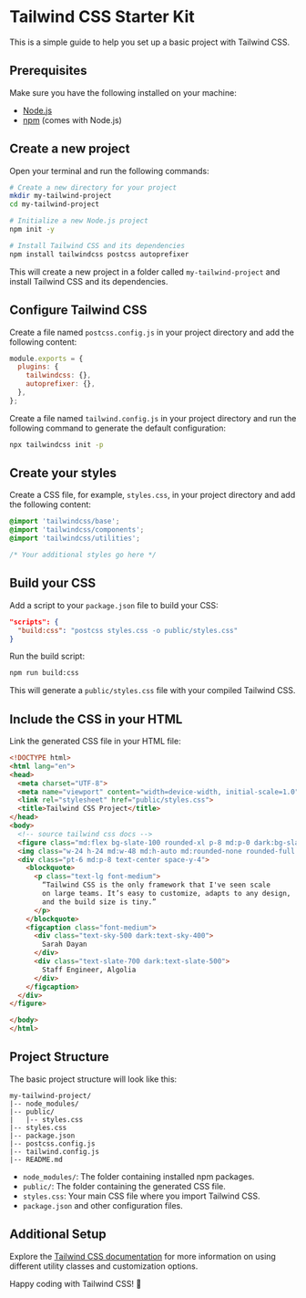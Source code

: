# Tailwind CSS Starter Kit

This is a simple guide to help you set up a basic project with Tailwind CSS.

## Prerequisites

Make sure you have the following installed on your machine:

- [Node.js](https://nodejs.org/)
- [npm](https://www.npmjs.com/) (comes with Node.js)

## Create a new project

Open your terminal and run the following commands:

```bash
# Create a new directory for your project
mkdir my-tailwind-project
cd my-tailwind-project

# Initialize a new Node.js project
npm init -y

# Install Tailwind CSS and its dependencies
npm install tailwindcss postcss autoprefixer
```

This will create a new project in a folder called `my-tailwind-project` and install Tailwind CSS and its dependencies.

## Configure Tailwind CSS

Create a file named `postcss.config.js` in your project directory and add the following content:

```javascript
module.exports = {
  plugins: {
    tailwindcss: {},
    autoprefixer: {},
  },
};
```

Create a file named `tailwind.config.js` in your project directory and run the following command to generate the default configuration:

```bash
npx tailwindcss init -p
```

## Create your styles

Create a CSS file, for example, `styles.css`, in your project directory and add the following content:

```css
@import 'tailwindcss/base';
@import 'tailwindcss/components';
@import 'tailwindcss/utilities';

/* Your additional styles go here */
```

## Build your CSS

Add a script to your `package.json` file to build your CSS:

```json
"scripts": {
  "build:css": "postcss styles.css -o public/styles.css"
}
```

Run the build script:

```bash
npm run build:css
```

This will generate a `public/styles.css` file with your compiled Tailwind CSS.

## Include the CSS in your HTML

Link the generated CSS file in your HTML file:

```html
<!DOCTYPE html>
<html lang="en">
<head>
  <meta charset="UTF-8">
  <meta name="viewport" content="width=device-width, initial-scale=1.0">
  <link rel="stylesheet" href="public/styles.css">
  <title>Tailwind CSS Project</title>
</head>
<body>
  <!-- source tailwind css docs -->
  <figure class="md:flex bg-slate-100 rounded-xl p-8 md:p-0 dark:bg-slate-800">
  <img class="w-24 h-24 md:w-48 md:h-auto md:rounded-none rounded-full mx-auto" src="/sarah-dayan.jpg" alt="" width="384" height="512">
  <div class="pt-6 md:p-8 text-center space-y-4">
    <blockquote>
      <p class="text-lg font-medium">
        “Tailwind CSS is the only framework that I've seen scale
        on large teams. It’s easy to customize, adapts to any design,
        and the build size is tiny.”
      </p>
    </blockquote>
    <figcaption class="font-medium">
      <div class="text-sky-500 dark:text-sky-400">
        Sarah Dayan
      </div>
      <div class="text-slate-700 dark:text-slate-500">
        Staff Engineer, Algolia
      </div>
    </figcaption>
  </div>
</figure>

</body>
</html>
```

## Project Structure

The basic project structure will look like this:

```
my-tailwind-project/
|-- node_modules/
|-- public/
|   |-- styles.css
|-- styles.css
|-- package.json
|-- postcss.config.js
|-- tailwind.config.js
|-- README.md
```

- `node_modules/`: The folder containing installed npm packages.
- `public/`: The folder containing the generated CSS file.
- `styles.css`: Your main CSS file where you import Tailwind CSS.
- `package.json` and other configuration files.

## Additional Setup

Explore the [Tailwind CSS documentation](https://tailwindcss.com/docs) for more information on using different utility classes and customization options.

Happy coding with Tailwind CSS! 🚀
